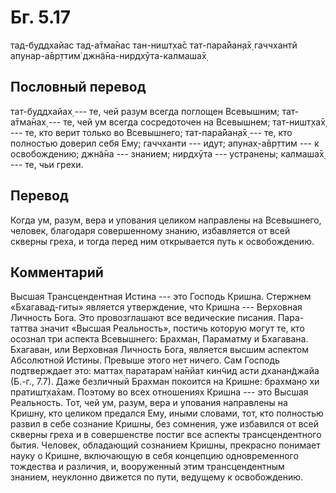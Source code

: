 # Бг. 5.17
тад-буддхайас тад-а̄тма̄нас
тан-ништ̣ха̄с тат-пара̄йан̣а̄х̣
гаччхантй апунар-а̄вр̣ттим̇
джн̃а̄на-нирдхӯта-калмаша̄х̣
## Пословный перевод

тат-буддхайах̣ --- те, чей разум всегда поглощен Всевышним; тат-а̄тма̄нах̣
--- те, чей ум всегда сосредоточен на Всевышнем; тат-ништ̣ха̄х̣ --- те, кто
верит только во Всевышнего; тат-пара̄йан̣а̄х̣ --- те, кто полностью доверил
себя Ему; гаччханти --- идут; апунах̣-а̄вр̣ттим --- к освобождению; джн̃а̄на
--- знанием; нирдхӯта --- устранены; калмаша̄х̣ --- те, чьи грехи.

## Перевод

Когда ум, разум, вера и упования целиком направлены на Всевышнего,
человек, благодаря совершенному знанию, избавляется от всей скверны
греха, и тогда перед ним открывается путь к освобождению.

## Комментарий

Высшая Трансцендентная Истина --- это Господь Кришна. Стержнем
«Бхагавад-гиты» является утверждение, что Кришна --- Верховная Личность
Бога. Это провозглашают все ведические писания. Пара-таттва значит
«Высшая Реальность», постичь которую могут те, кто осознал три аспекта
Всевышнего: Брахман, Параматму и Бхагавана. Бхагаван, или Верховная
Личность Бога, является высшим аспектом Абсолютной Истины. Превыше этого
нет ничего. Сам Господь подтверждает это: маттах̣ паратарам̇ на̄нйат кин̃чид
асти дханан̃джайа (Б.-г., 7.7). Даже безличный Брахман покоится на
Кришне: брахман̣о хи пратишт̣ха̄хам. Поэтому во всех отношениях Кришна ---
это Высшая Реальность. Тот, чей ум, разум, вера и упования направлены на
Кришну, кто целиком предался Ему, иными словами, тот, кто полностью
развил в себе сознание Кришны, без сомнения, уже избавился от всей
скверны греха и в совершенстве постиг все аспекты трансцендентного
бытия. Человек, обладающий сознанием Кришны, прекрасно понимает науку о
Кришне, включающую в себя концепцию одновременного тождества и различия,
и, вооруженный этим трансцендентным знанием, неуклонно движется по пути,
ведущему к освобождению.
